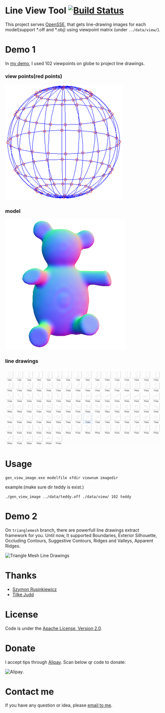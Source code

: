 Line View Tool [![Build Status](https://travis-ci.org/zddhub/trianglemesh.svg?branch=trianglemesh)](https://travis-ci.org/zddhub/trianglemesh)
==============

This project serves [OpenSSE](https://github.com/zddhub/opensse), that gets line-drawing images for each model(support *.off and *.obj) using viewpoint matrix (under `../data/view/`).

Demo 1
======

In [my demo](http://opensse.com), I used 102 viewpoints on globe to project line drawings.

### view points(red points)

![view points](data/viewpoints.png)

### model

![teddy](data/teddy.png)

### line drawings

![line drawings](data/teddy_line_drawings.png)

Usage
=====
```shell
gen_view_image.exe modelfile xfdir viewnum imagedir
```
example:(make sure dir teddy is exist.)
```shell
./gen_view_image ../data/teddy.off ./data/view/ 102 teddy
```

Demo 2
======

On `trianglemesh` branch, there are powerfull line drawings extract framework for you. Until now, It supported Boundaries, Exterior Silhouette, Occluding Contours, Suggestive Contours, Ridges and Valleys, Apparent Ridges.

![Triangle Mesh Line Drawings](data/line-drawings.gif "Line Drawings")

Thanks
======
- [Szymon Rusinkiewicz](http://www.cs.princeton.edu/~smr/)
- [Tilke Judd](http://people.csail.mit.edu/tjudd/)

License
=======

Code is under the [Apache License, Version 2.0](http://www.apache.org/licenses/LICENSE-2.0).

Donate
======

I accept tips through [Alipay](http://img.blog.csdn.net/20140506233949640). Scan below qr code to donate:

![Alipay](http://img.blog.csdn.net/20140506233949640 "Donation").

Contact me
==========

If you have any question or idea, please [email to me](mailto:zddhub@gmail.com).
